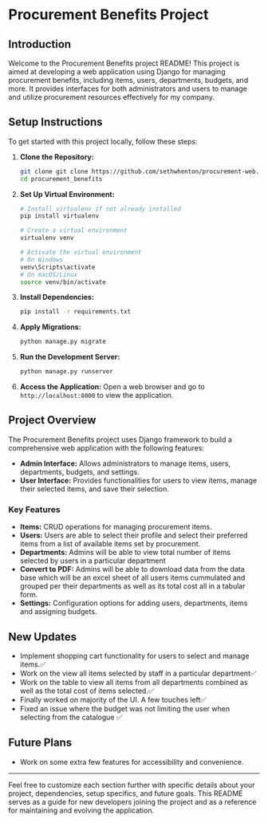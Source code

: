 # Procurement Benefits Project

## Introduction
Welcome to the Procurement Benefits project README! This project is aimed at developing a web application using Django for managing procurement benefits, including items, users, departments, budgets, and more. It provides interfaces for both administrators and users to manage and utilize procurement resources effectively for my company.

## Setup Instructions
To get started with this project locally, follow these steps:

1. **Clone the Repository:**
   ```bash
   git clone git clone https://github.com/sethwhenton/procurement-web.git
   cd procurement_benefits
   ```

2. **Set Up Virtual Environment:**
   ```bash
   # Install virtualenv if not already installed
   pip install virtualenv
   
   # Create a virtual environment
   virtualenv venv
   
   # Activate the virtual environment
   # On Windows
   venv\Scripts\activate
   # On macOS/Linux
   source venv/bin/activate
   ```

3. **Install Dependencies:**
   ```bash
   pip install -r requirements.txt
   ```

4. **Apply Migrations:**
   ```bash
   python manage.py migrate
   ```

5. **Run the Development Server:**
   ```bash
   python manage.py runserver
   ```

6. **Access the Application:**
   Open a web browser and go to `http://localhost:8000` to view the application.

## Project Overview
The Procurement Benefits project uses Django framework to build a comprehensive web application with the following features:

- **Admin Interface:** Allows administrators to manage items, users, departments, budgets, and settings.
- **User Interface:** Provides functionalities for users to view items, manage their selected items, and save their selection.

### Key Features
- **Items:** CRUD operations for managing procurement items.
- **Users:** Users are able to select their profile and select their preferred items from a list of available items set by procurement.
- **Departments:** Admins will be able to view total number of items selected by users in a particular department
- **Convert to PDF:** Admins will be able to download data from the data base which will be an excel sheet of all users items cummulated and grouped per their departments as well as its total cost all in a tabular form.
- **Settings:** Configuration options for adding users, departments, items and assigning budgets.

## New Updates
- Implement shopping cart functionality for users to select and manage items.✅
- Work on the view all items selected by staff in a particular department✅
- Work on the table to view all items from all departments combined as well as the total cost of items selected.✅
- Finally worked on majority of the UI. A few touches left✅
- Fixed an issue where the budget was not limiting the user when selecting from the catalogue ✅

## Future Plans
- Work on some extra few features for accessibility and convenience.

  


---

Feel free to customize each section further with specific details about your project, dependencies, setup specifics, and future goals. This README serves as a guide for new developers joining the project and as a reference for maintaining and evolving the application.
